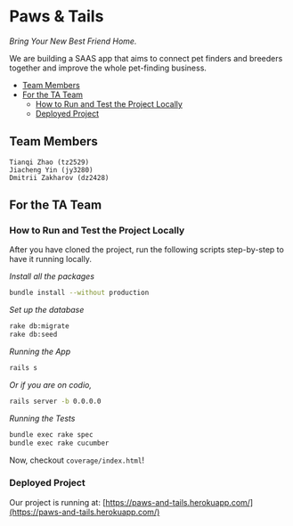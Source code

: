 # Paws & Tails

*Bring Your New Best Friend Home.*

We are building a SAAS app that aims to connect pet finders and breeders together and improve the whole pet-finding business.

<!-- TOC -->
* [Team Members](#team-members)
* [For the TA Team](#for-the-ta-team)
  * [How to Run and Test the Project Locally](#how-to-run-and-test-the-project-locally)
  * [Deployed Project](#deployed-project)
<!-- TOC -->

## Team Members 

	Tianqi Zhao (tz2529)
	Jiacheng Yin (jy3280)
	Dmitrii Zakharov (dz2428)

## For the TA Team

### How to Run and Test the Project Locally

After you have cloned the project, run the following scripts step-by-step to have it running locally.

*Install all the packages*

```bash
bundle install --without production
```

*Set up the database*

```bash
rake db:migrate
rake db:seed
```

*Running the App*

```bash
rails s
```

*Or if you are on codio,*

```bash
rails server -b 0.0.0.0
```

*Running the Tests*

```bash
bundle exec rake spec
bundle exec rake cucumber
```

Now, checkout `coverage/index.html`!

### Deployed Project

Our project is running at: [https://paws-and-tails.herokuapp.com/](https://paws-and-tails.herokuapp.com/)
